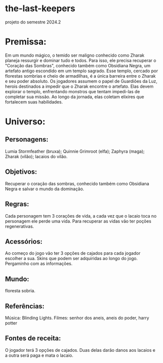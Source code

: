 # the-last-keepers
projeto do semestre 2024.2


# Premissa:

Em um mundo mágico, o temido ser maligno conhecido como Zharak planeja ressurgir e dominar tudo e todos. Para isso, ele precisa recuperar o "Coração das Sombras", conhecido também como Obsidiana Negra, um artefato antigo escondido em um templo sagrado. Esse templo, cercado por florestas sombrias e cheio de armadilhas, é a única barreira entre o Zharak e seu poder absoluto.
Os jogadores assumem o papel de Guardiões da Luz, herois destinados a impedir que o Zharak encontre o artefato. 
Elas devem explorar o templo, enfrentando monstros que tentam impedi-las de completar sua missão. Ao longo da jornada, elas coletam elixires que fortalecem suas habilidades.

# Universo:

## Personagens:

Lumia Stormfeather (bruxa); Quinnie Grimroot (elfa); Zaphyra (maga); Zharak (vilão); lacaios do vilão.

## Objetivos:

Recuperar o coração das sombras, conhecido também como Obsidiana Negra e salvar o mundo da dominação.

## Regras:

Cada personagem tem 3 corações de vida, a cada vez que o lacaio toca no personagem ele perde uma vida. Para recuperar as vidas vão ter poções regenerativas.


##  Acessórios:

Ao começo do jogo vão ter 3 opções de cajados para cada jogador escolher a sua.
Skins que podem ser adquiridas ao longo do jogo.
Pergaminho com as informações.

## Mundo:

floresta sobria. 

## Referências:

Música: Blinding Lights.
Filmes: senhor dos aneis, aneis do poder, harry potter

## Fontes de receita:

O jogador terá 3 opções de cajados. Duas delas darão danos aos lacaios e a outra será paga e mata o lacaio.

